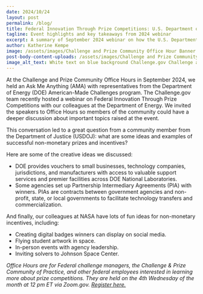```yaml
---
date: 2024/10/24
layout: post
permalink: /blog/
title: Federal Innovation Through Prize Competitions: U.S. Department of Energy’s American-Made Program
tagline: Event highlights and key takeaways from 2024 webinar
excerpt: A summary of September 2024 webinar on how the U.S. Department of Energy is using prize competitions to drive innovation and solve problems.
author: Katherine Kempe
image: /assets/images/Challenge and Prize Community Office Hour Banner v2.png
post-body-content-uploads: /assets/images/Challenge and Prize Community Office Hour Banner v2.png
image_alt_text: White text on blue background Challenge.gov Challenge and Prize Community Office Hours Learn. Share. Connect.
---
```

<p>At the Challenge and Prize Community Office Hours in September 2024, we held an Ask Me Anything (AMA) with representatives from the Department of Energy (DOE) American-Made Challenges program. The Challenge.gov team recently hosted a webinar on Federal Innovation Through Prize Competitions with our colleagues at the Department of Energy. We invited the speakers to Office Hours so members of the community could have a deeper discussion about important topics raised at the event.</p>

<p>This conversation led to a great question from a community member from the Department of Justice (USDOJ): what are some ideas and examples of successful non-monetary prizes and incentives?</p> 
<p>Here are some of the creative ideas we discussed: 
<ul>
<li>DOE provides vouchers to small businesses, technology companies, jurisdictions, and manufacturers with access to valuable support services and premier facilities across DOE National Laboratories.</li>
<li>Some agencies set up Partnership Intermediary Agreements (PIA) with winners. PIAs are contracts between government agencies and non-profit, state, or local governments to facilitate technology transfers and commercialization.</li>
</ul>
</p>
<p>And finally, our colleagues at NASA have lots of fun ideas for non-monetary incentives, including:
  <ul>
<li>Creating digital badges winners can display on social media.</li> 
<li>Flying student artwork in space.</li>
<li>In-person events with agency leadership.</li>
<li>Inviting solvers to Johnson Space Center.</li>
  </ul>
  </p>

<p><em>Office Hours are for Federal challenge managers, the Challenge & Prize Community of Practice, and other federal employees interested in learning more about prize competitions. They are held on the 4th Wednesday of the month at 12 pm ET via Zoom.gov. <a href="https://gsa.zoomgov.com/meeting/register/vJIscOuurjkuGRsY2rziMZDcn5cGAVax8XM#/registration">Register here.</a></em></p>

